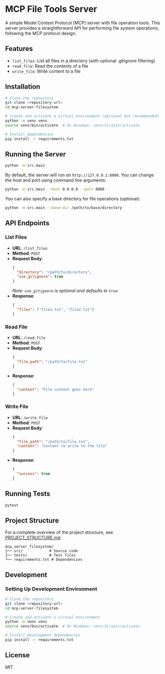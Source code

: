# MCP File Tools Server

A simple Model Context Protocol (MCP) server with file operation tools. This server provides a straightforward API for performing file system operations, following the MCP protocol design.

## Features

- `list_files`: List all files in a directory (with optional .gitignore filtering)
- `read_file`: Read the contents of a file
- `write_file`: Write content to a file

## Installation

```bash
# Clone the repository
git clone <repository-url>
cd mcp-server-filesystem

# Create and activate a virtual environment (optional but recommended)
python -m venv venv
source venv/bin/activate  # On Windows: venv\Scripts\activate

# Install dependencies
pip install -r requirements.txt
```

## Running the Server

```bash
python -m src.main
```

By default, the server will run on `http://127.0.0.1:8000`. You can change the host and port using command line arguments:

```bash
python -m src.main --host 0.0.0.0 --port 8080
```

You can also specify a base directory for file operations (optional):

```bash
python -m src.main --base-dir /path/to/base/directory
```

## API Endpoints

### List Files
- **URL**: `/list_files`
- **Method**: `POST`
- **Request Body**:
  ```json
  {
    "directory": "/path/to/directory",
    "use_gitignore": true
  }
  ```
  *Note: `use_gitignore` is optional and defaults to `true`*
- **Response**:
  ```json
  {
    "files": ["file1.txt", "file2.txt"]
  }
  ```

### Read File
- **URL**: `/read_file`
- **Method**: `POST`
- **Request Body**:
  ```json
  {
    "file_path": "/path/to/file.txt"
  }
  ```
- **Response**:
  ```json
  {
    "content": "File content goes here"
  }
  ```

### Write File
- **URL**: `/write_file`
- **Method**: `POST`
- **Request Body**:
  ```json
  {
    "file_path": "/path/to/file.txt",
    "content": "Content to write to the file"
  }
  ```
- **Response**:
  ```json
  {
    "success": true
  }
  ```

## Running Tests

```bash
pytest
```

## Project Structure

For a complete overview of the project structure, see [PROJECT_STRUCTURE.md](PROJECT_STRUCTURE.md).

```
mcp_server_filesystem/
├── src/            # Source code
├── tests/          # Test files
└── requirements.txt # Dependencies
```

## Development

### Setting Up Development Environment

```bash
# Clone the repository
git clone <repository-url>
cd mcp-server-filesystem

# Create and activate a virtual environment
python -m venv venv
source venv/bin/activate  # On Windows: venv\Scripts\activate

# Install development dependencies
pip install -r requirements.txt
```

## License

MIT
